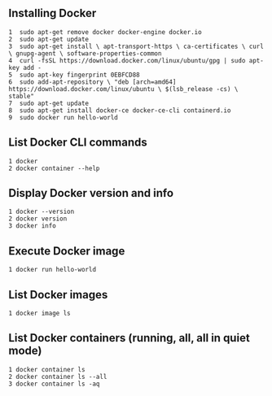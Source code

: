 ## Installing Docker
    1  sudo apt-get remove docker docker-engine docker.io
    2  sudo apt-get update
    3  sudo apt-get install \ apt-transport-https \ ca-certificates \ curl \ gnupg-agent \ software-properties-common
    4  curl -fsSL https://download.docker.com/linux/ubuntu/gpg | sudo apt-key add -
    5  sudo apt-key fingerprint 0EBFCD88
    6  sudo add-apt-repository \ "deb [arch=amd64] https://download.docker.com/linux/ubuntu \ $(lsb_release -cs) \ stable"
    7  sudo apt-get update
    8  sudo apt-get install docker-ce docker-ce-cli containerd.io
    9  sudo docker run hello-world

## List Docker CLI commands
    1 docker
    2 docker container --help

## Display Docker version and info
    1 docker --version
    2 docker version
    3 docker info

## Execute Docker image
    1 docker run hello-world

## List Docker images
    1 docker image ls

## List Docker containers (running, all, all in quiet mode)
    1 docker container ls
    2 docker container ls --all
    3 docker container ls -aq
